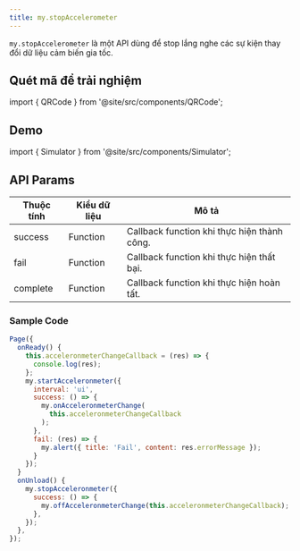 ```yaml
---
title: my.stopAccelerometer
---
```


`my.stopAccelerometer` là một API dùng để stop lắng nghe các sự kiện thay đổi dữ liệu cảm biến gia tốc.

## Quét mã để trải nghiệm

import { QRCode } from '@site/src/components/QRCode';

<QRCode page="pages/api/acceleronmeter/index" />

## Demo

import { Simulator } from '@site/src/components/Simulator';

<Simulator page="pages/api/acceleronmeter/index" />

## API Params

| Thuộc tính | Kiểu dữ liệu | Mô tả                                       |
| ---------- | ------------ | ------------------------------------------- |
| success    | Function     | Callback function khi thực hiện thành công. |
| fail       | Function     | Callback function khi thực hiện thất bại.   |
| complete   | Function     | Callback function khi thực hiện hoàn tất.   |

### Sample Code

```js
Page({
  onReady() {
    this.acceleronmeterChangeCallback = (res) => {
      console.log(res);
    };
    my.startAcceleronmeter({
      interval: 'ui',
      success: () => {
        my.onAcceleronmeterChange(
          this.acceleronmeterChangeCallback
        );
      },
      fail: (res) => {
        my.alert({ title: 'Fail', content: res.errorMessage });
      }
    });
  }
  onUnload() {
    my.stopAcceleronmeter({
      success: () => {
        my.offAcceleronmeterChange(this.acceleronmeterChangeCallback);
      },
    });
  },
});
```
